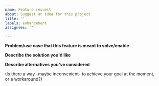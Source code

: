 ```yaml
---
name: Feature request
about: Suggest an idea for this project
title: ''
labels: enhancement
assignees: ''

---
```


**Problem/use case that this feature is meant to solve/enable**


**Describe the solution you'd like**


**Describe alternatives you've considered**

(Is there a way -maybe inconvenient- to achieve your goal at the moment, or a workaround?)
